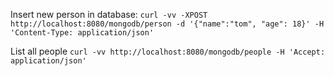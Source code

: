 Insert new person in database:
`curl -vv -XPOST http://localhost:8080/mongodb/person -d '{"name":"tom", "age": 18}' -H 'Content-Type: application/json'`

List all people
`curl -vv http://localhost:8080/mongodb/people -H 'Accept: application/json'`